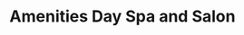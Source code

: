 ---
title: "Amenities Day Spa and Salon"
url: /fresno/amenities-day-spa-and-salon/
shop: massage
---